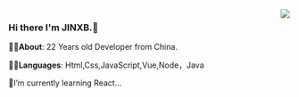 <img align="right" src="https://github-readme-stats.vercel.app/api?username=jinxb&show_icons=true&icon_color=CE1D2D&text_color=718096&bg_color=ffffff&hide_title=true" />

 ### Hi there  I'm  JINXB.👋
 👨‍🎓<strong>About</strong>: 22 Years old Developer from China.
 
 👨‍💻<strong>Languages</strong>: Html,Css,JavaScript,Vue,Node，Java
 
 🌱I’m currently learning React...
<!--
**jinxb/jinxb** is a ✨ _special_ ✨ repository because its `README.md` (this file) appears on your GitHub profile.

Here are some ideas to get you started:

- 🔭 I’m currently working on ...
- 🌱 I’m currently learning ...
- 👯 I’m looking to collaborate on ...
- 🤔 I’m looking for help with ...
- 💬 Ask me about ...
- 📫 How to reach me: ...
- 😄 Pronouns: ...
- ⚡ Fun fact: ...
-->


